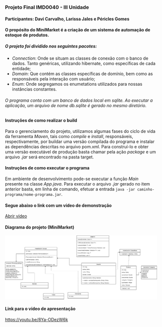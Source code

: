 ### Projeto Final IMD0040 - III Unidade
#### Participantes: Davi Carvalho, Larissa Jales e Péricles Gomes
#### O propósito do MiniMarket é a criação de um sistema de automação de estoque de produtos. 
##### O projeto foi dividido nos seguintes pacotes: 
- *Connection*: Onde se situam as classes de conexão com o banco de dados. Tanto genéricas, utilizando hibernate, como específicas de cada entidade;
- *Domain*: Que contém as classes específicas de domínio, bem como as responsáveis pela interação com usuário;
- *Enum*: Onde segregamos os enumetations utilizados para nossas instâncias constantes. 

###### O programa conta com um banco de dados local em sqlite. Ao executar a aplicação, um arquivo de nome db.sqlite é gerado no mesmo diretório.

#### Instruções de como realizar o build 
Para o gerenciamento do projeto, utilizamos algumas fases do ciclo de vida da ferramenta *Maven*, tais como *compile* e *install*, responsáveis, respectivamente, por buildar uma versão compilada do programa e instalar as dependências descritas no arquivo pom.xml. 
Para construí-lo e obter uma versão executável de produção basta chamar pela ação *package* e um arquivo *.jar* será encontrado na pasta target.

#### Instruções de como executar o programa
Em ambiente de desenvolvimento pode-se executar a função *Main* presente na classe *App.java*.
Para executar o arquivo *.jar* gerado no item anterior basta, em linha de comando, efetuar a entrada `java -jar caminho-programa/nome-programa.jar`.

#### Segue abaixo o link com um vídeo de demonstração
[Abrir vídeo](https://youtu.be/8Ya-ODezW6k)

#### Diagrama do projeto (MiniMarket) 
![diagrama-do-projeto](https://github.com/periclesgdc/lp2-projeto-final/blob/main/diagrama.png)

#### Link para o vídeo de apresentação
https://youtu.be/8Ya-ODezW6k
